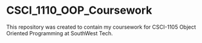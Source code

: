 # CSCI_1110_OOP_Coursework
This repository was created to contain my coursework for CSCI-1105 Object Oriented Programming at SouthWest Tech. 
